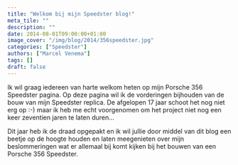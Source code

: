 ```yaml
---
title: "Welkom bij mijn Speedster blog!"
meta_tile: ""
description: ""
date: 2014-08-01T09:00:00+01:00
image_cover: "/img/blog/2014/356speedster.jpg"
categories: ["Speedster"]
authors: ["Marcel Venema"] 
tags: []
draft: false
---
```


Ik wil graag iedereen van harte welkom heten op mijn Porsche 356 Speedster pagina. Op deze pagina wil ik de vorderingen bijhouden van de bouw van mijn Speedster replica. De afgelopen 17 jaar schoot het nog niet erg op :-) maar ik heb me echt voorgenomen om het project niet nog een keer zeventien jaren te laten duren…

Dit jaar heb ik de draad opgepakt en ik wil jullie door middel van dit blog een beetje op de hoogte houden en laten meegenieten over mijn beslommeringen wat er allemaal bij komt kijken bij het bouwen van een Porsche 356 Speedster.

&nbsp;  
